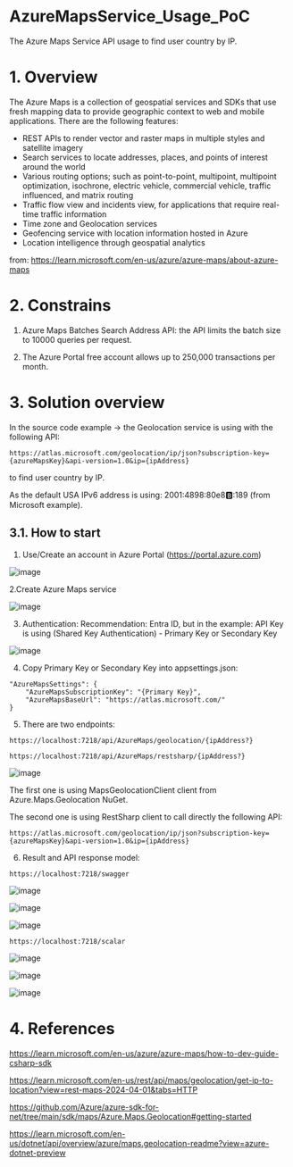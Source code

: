 # AzureMapsService_Usage_PoC
The Azure Maps Service API usage to find user country by IP.

# 1. Overview
The Azure Maps is a collection of geospatial services and SDKs that use fresh mapping data to provide geographic context to web and mobile applications. 
There are the following features:
 - REST APIs to render vector and raster maps in multiple styles and satellite imagery
 - Search services to locate addresses, places, and points of interest around the world
 - Various routing options; such as point-to-point, multipoint, multipoint optimization, isochrone, electric vehicle, commercial vehicle, traffic influenced, and matrix routing
 - Traffic flow view and incidents view, for applications that require real-time traffic information
 - Time zone and Geolocation services
 - Geofencing service with location information hosted in Azure
 - Location intelligence through geospatial analytics

from: https://learn.microsoft.com/en-us/azure/azure-maps/about-azure-maps

# 2. Constrains

 1. Azure Maps Batches Search Address API:  the API limits the batch size to 10000 queries per request.

 2. The Azure Portal free account allows up to 250,000 transactions per month.

# 3. Solution overview
In the source code example -> the Geolocation service is using with the following API:
```
https://atlas.microsoft.com/geolocation/ip/json?subscription-key={azureMapsKey}&api-version=1.0&ip={ipAddress}
```
to find user country by IP.

As the default USA IPv6 address is using: 2001:4898:80e8:b::189 (from Microsoft example).    

## 3.1. How to start
1. Use/Create an account in  Azure Portal (https://portal.azure.com)

![image](https://github.com/user-attachments/assets/a20521c3-39e5-469a-8cb6-48b22411286d)
   
2.Create Azure Maps service

![image](https://github.com/user-attachments/assets/6f7df8d1-23e0-45f0-acb1-4b7c272319fd)


3. Authentication: Recommendation: Entra ID, but in the example: API Key is using (Shared Key Authentication) - Primary Key or Secondary Key

 ![image](https://github.com/user-attachments/assets/b2203110-0196-4cb5-9e5f-82b2b5111119)

4. Copy Primary Key or Secondary Key into appsettings.json:

```
"AzureMapsSettings": {
    "AzureMapsSubscriptionKey": "{Primary Key}",
    "AzureMapsBaseUrl": "https://atlas.microsoft.com/"
}
```
5. There are two endpoints:

```
https://localhost:7218/api/AzureMaps/geolocation/{ipAddress?}
```

```
https://localhost:7218/api/AzureMaps/restsharp/{ipAddress?}
```

![image](https://github.com/user-attachments/assets/8028e10c-00b9-4a9c-b0be-3514535179c7)

The first one is using MapsGeolocationClient client from Azure.Maps.Geolocation NuGet.

The second one is using RestSharp client to call directly the following API:

```
https://atlas.microsoft.com/geolocation/ip/json?subscription-key={azureMapsKey}&api-version=1.0&ip={ipAddress}
```

6. Result and API response model:

```
https://localhost:7218/swagger
```

![image](https://github.com/user-attachments/assets/8028e10c-00b9-4a9c-b0be-3514535179c7)

![image](https://github.com/user-attachments/assets/057c357e-037f-40ac-86c9-c655c1b1f3dd)

![image](https://github.com/user-attachments/assets/caf3eed0-b21d-49f7-80ec-a0b1af72cd2a)



```
https://localhost:7218/scalar
```

![image](https://github.com/user-attachments/assets/147d80c3-e2cd-4fcd-9dd5-2dca4f52fb2c)

![image](https://github.com/user-attachments/assets/e398d1be-3a1f-4faf-8102-3b44a2e02e03)

![image](https://github.com/user-attachments/assets/7d018e84-932a-4ea7-b0ed-9034130190f6)


# 4. References

https://learn.microsoft.com/en-us/azure/azure-maps/how-to-dev-guide-csharp-sdk 

https://learn.microsoft.com/en-us/rest/api/maps/geolocation/get-ip-to-location?view=rest-maps-2024-04-01&tabs=HTTP 

https://github.com/Azure/azure-sdk-for-net/tree/main/sdk/maps/Azure.Maps.Geolocation#getting-started 

https://learn.microsoft.com/en-us/dotnet/api/overview/azure/maps.geolocation-readme?view=azure-dotnet-preview 
  
